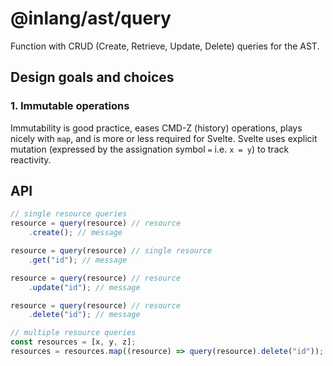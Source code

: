 # @inlang/ast/query

Function with CRUD (Create, Retrieve, Update, Delete) queries for the AST.

## Design goals and choices

### 1. Immutable operations

Immutability is good practice, eases CMD-Z (history) operations, plays nicely with `map`, and is more or less required for Svelte. Svelte uses explicit mutation (expressed by the assignation symbol `=` i.e. `x = y`) to track reactivity.

## API

```js
// single resource queries
resource = query(resource) // resource
	.create(); // message

resource = query(resource) // single resource
	.get("id"); // message

resource = query(resource) // resource
	.update("id"); // message

resource = query(resource) // resource
	.delete("id"); // message

// multiple resource queries
const resources = [x, y, z];
resources = resources.map((resource) => query(resource).delete("id"));
```
